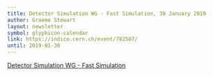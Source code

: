 ```yaml
---
title: Detector Simulation WG - Fast Simulation, 30 January 2019
author: Graeme Stewart
layout: newsletter
symbol: glyphicon-calendar
link: https://indico.cern.ch/event/782507/
until: 2019-01-30
---
```


[Detector Simulation WG - Fast Simulation](https://indico.cern.ch/event/782507/)
